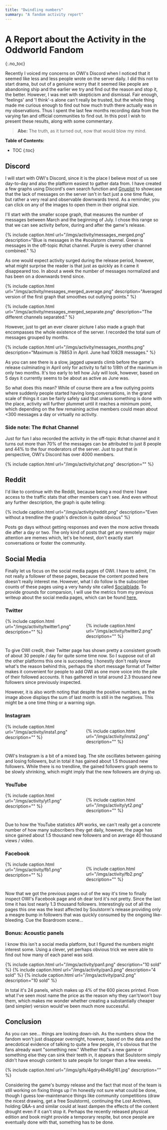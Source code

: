 ```yaml
---
title: "Dwindling numbers"
summary: "A fandom activity report"
---
```


# A Report about the Activity in the Oddworld Fandom

{:.no_toc}

Recently I voiced my concerns on OWI's Discord when I noticed that it seemed like less and less
people wrote on the server daily. I did this not to start drama, but out of a geniuine worry that it
seemed like people are abandoning ship and the earlier we try and find out the reason and stop it,
the better. However, I was met with skepticism and dismissal. Fair enough, 'feelings' and 'I
think'-s alone can't really be trusted, but the whole thing made me curious enough to find out how
much truth there actually was in my observations. Thus I spent the last few months recording data
from the varying fan and official communities to find out. In this post I wish to present these
results, along with some commentary.

> **Abe:** The truth, as it turned out, now that would blow my mind.

**Table of Contents:**

- TOC
  {:toc}

## Discord

I will start with OWI's Discord, since it is the place I believe most of us see day-to-day and also
the platform easiest to gather data from. I have created a few graphs using Discord's own search
function and [Gnuplot](https://gnuplot.sourceforge.net/) to showcase that the lack of messages on
the server isn't in fact just a one time fluke, but rather a very real and observable downwards
trend. As a reminder, you can click on any of the images to open them in their original size.

I'll start with the smaller scope graph, that measures the number of messages between March and the
beginning of July. I chose this range so that we can see activity before, during and after the
game's release.

{% include caption.html url="/imgs/activity/messages_merged.png" description="Blue is messages in
the #soulstorm channel. Green is messages in the off-topic #chat channel. Purple is every other
channel combined." %}

As one would expect activity surged during the release period, however, what might surprise the
reader is that just as quickly as it came it disappeared too. In about a week the number of messages
normalized and has been on a downwards trend since.

{% include caption.html url="/imgs/activity/messages_merged_average.png" description="Averaged
version of the first graph that smoothes out outlying points." %}

{% include caption.html url="/imgs/activity/messages_merged_separate.png" description="The different
channels separated." %}

However, just to get an ever clearer picture I also made a graph that encompasses the whole
existence of the server. I recorded the total sum of messages grouped by months.

{% include caption.html url="/imgs/activity/messages_months.png" description="Maximum is 78853 in
April. June had 10828 messages." %}

As you can see there is a slow, jagged upwards climb before the game's release culminating in April
only for activity to fall to 1/8th of the maximum in only two months. It's too early to tell how
July will look, however, based on 5 days it currently seems to be about as active as June was.

So what does this mean? While of course there are a few outlying points where suddenly people
started having long conversations, in the grand scale of things it can be fairly safely said that
unless something is done with the place, activity will further plummet until it reaches a minimum
point, which depending on the few remaining active members could mean about <300 messages a day or
virtually no activity.

### Side note: The #chat Channel

Just for fun I also recorded the activity in the off-topic #chat channel and it turns out more than
70% of the messages can be attributed to just 8 people and 44% to the four moderators of the server.
Just to put that in perspective, OWI's Discord has over 4000 members.

{% include caption.html url="/imgs/activity/chat.png" description="" %}

## Reddit

I'd like to continue with the Reddit, because being a mod there I have access to the traffic stats
that other members can't see. And even without any further description, the graph is quite telling:

{% include caption.html url="/imgs/activity/reddit.png" description="Even without a trendline the
graph's direction is quite obvious" %}

Posts go days without getting responses and even the more active threads die after a day or two. The
only kind of posts that get any remotely major attention are memes which, let's be honest, don't
exactly start conversations or foster the community.

## Social Media

Finally let us focus on the social media pages of OWI. I have to admit, I'm not really a follower of
these pages, because the content posted here doesn't really interest me. However, what I do follow
is the subscriber counts of these pages using a very handy site called
[Socialblade](https://socialblade.com). To provide grounds for comparsion, I will use the metrics
from my previous writeup about the social media pages, which can be found [here.](/tendays)

### Twitter

<style>

.stats {
	display: flex;
	flex-direction: row;
	justify-content: space-evenly;
	grid-gap: 1rem;
}

</style>

<div class="stats">
{% include caption.html url="/imgs/activity/twitter1.png" description="" %}

{% include caption.html url="/imgs/activity/twitter2.png" description="" %}

</div>

To give OWI credit, their Twitter page has shown pretty a consistent growth of about 30 people / day
for quite some time now. So I suppose out of all the other platforms this one is succeeding. I
honestly don't really know what's the reason behind this, perhaps the short message format of
Twitter makes it convenient for people to add OWI as one more voice into the pile of their followed
accounts. It has gathered in total around 2.3 thousand new followers since previously inspected.

However, it is also worth noting that despite the positive numbers, as the image above displays the
sum of last month is still in the negatives. This might be a one time thing or a warning sign.

### Instagram

<div class="stats">
{% include caption.html url="/imgs/activity/insta1.png" description="" %}

{% include caption.html url="/imgs/activity/insta2.png" description="" %}

</div>

OWI's Instagram is a bit of a mixed bag. The site oscillates between gaining and losing followers,
but in total it has gained about 1.5 thousand new followers. While there is no trendline, the gained
followers graph seems to be slowly shrinking, which might imply that the new followers are drying
up.

### YouTube

<div class="stats">
{% include caption.html url="/imgs/activity/yt1.png" description="" %}

{% include caption.html url="/imgs/activity/yt2.png" description="" %}

</div>

Due to how the YouTube statistics API works, we can't really get a concrete number of how many
subscribers they get daily, however, the page has since gained about 1.5 thousand new followers and
on average 40 thousand views / video.

### Facebook

<div class="stats">
{% include caption.html url="/imgs/activity/fb1.png" description="" %}

{% include caption.html url="/imgs/activity/fb2.png" description="" %}

</div>

Now that we got the previous pages out of the way it's time to finally inspect OWI's Facebook page
and oh dear lord it's not pretty. Since the last time it has lost nearly 1.3 thousand followers.
Interestingly out of all the pages this one was the least affected by Soulstorm's release providing
only a meagre bump in followers that was quickly consumed by the ongoing like-bleeding. Cue the
Boardroom scene...

### Bonus: Acoustic panels

I know this isn't a social media platform, but I figured the numbers might interest some. Using a
clever, yet perhaps obvious trick we were able to find out how many of each panel was sold.

<div class="stats">
{% include caption.html url="/imgs/activity/pan1.png" description="10 sold" %}
{% include caption.html url="/imgs/activity/pan3.png" description="4 sold" %}
{% include caption.html url="/imgs/activity/pan2.png" description="10 sold" %}
</div>

In total it's 24 panels, which makes up 4% of the 600 pieces printed. From what I've seen most name
the price as the reason why they can't/won't buy them, which makes me wonder whether creating a
substantially cheaper (and simpler) version would've been much more successful.

## Conclusion

As you can see... things are looking down-ish. As the numbers show the fandom won't just disappear
overnight, however, based on the data and the anecdotical evidence of talking to quite a few people,
it's obvious that the fans already want "something new." Whether that's a new game or something else
they can sink their teeth in, it appears that Soulstorm simply didn't have enough content to sate
people for longer than a few weeks.

{% include caption.html url="/imgs/gifs/4gdry4h46g161.jpg" description="" %}

Considering the game's bumpy release and the fact that most of the team is still working on fixing
things up I'm honestly not sure what could be done, though I guess low-maintenance things like
community competitions (draw the nicest drawing, get a free Soulstorm), continuing the Lost
Archives, holding Q&A-s and similar could at least dampen the effects of the content drought even if
it can't stop it. Perhaps the recently released physical edition and book might provide a temporary
respite, but once people are eventually done with that, something has to be done.
